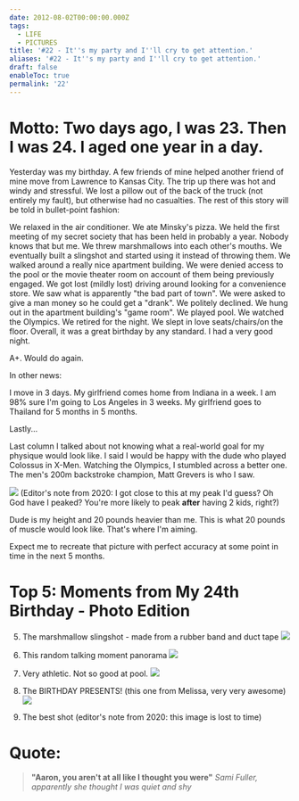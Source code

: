 ```yaml
---
date: 2012-08-02T00:00:00.000Z
tags:
  - LIFE
  - PICTURES
title: '#22 - It''s my party and I''ll cry to get attention.'
aliases: '#22 - It''s my party and I''ll cry to get attention.'
draft: false
enableToc: true
permalink: '22'
---
```


# Motto: Two days ago, I was 23. Then I was 24. I aged one year in a day.

Yesterday was my birthday. A few friends of mine helped another friend of mine move from Lawrence to Kansas City. The trip up there was hot and windy and stressful. We lost a pillow out of the back of the truck (not entirely my fault), but otherwise had no casualties. The rest of this story will be told in bullet-point fashion:

We relaxed in the air conditioner.
We ate Minsky's pizza.
We held the first meeting of my secret society that has been held in probably a year. Nobody knows that but me.
We threw marshmallows into each other's mouths.
We eventually built a slingshot and started using it instead of throwing them.
We walked around a really nice apartment building.
We were denied access to the pool or the movie theater room on account of them being previously engaged. 
We got lost (mildly lost) driving around looking for a convenience store. 
We saw what is apparently "the bad part of town".
We were asked to give a man money so he could get a "drank".
We politely declined.
We hung out in the apartment building's "game room". 
We played pool. 
We watched the Olympics.
We retired for the night.
We slept in love seats/chairs/on the floor.
Overall, it was a great birthday by any standard. I had a very good night.

A+. Would do again.

In other news:

I move in 3 days. My girlfriend comes home from Indiana in a week. I am 98% sure I'm going to Los Angeles in 3 weeks. My girlfriend goes to Thailand for 5 months in 5 months.


Lastly...

Last column I talked about not knowing what a real-world goal for my physique would look like. I said I would be happy with the dude who played Colossus in X-Men. Watching the Olympics, I stumbled across a better one. The men's 200m backstroke champion, Matt Grevers is who I saw.

![](assets/22-1.jpg)
(Editor's note from 2020: I got close to this at my peak I'd guess? Oh God have I peaked? You're more likely to peak **after** having 2 kids, right?)

Dude is my height and 20 pounds heavier than me. This is what 20 pounds of muscle would look like. That's where I'm aiming.

Expect me to recreate that picture with perfect accuracy at some point in time in the next 5 months.


# Top 5: Moments from My 24th Birthday - Photo Edition
5. The marshmallow slingshot - made from a rubber band and duct tape
![](assets/22-2.jpg)

4. This random talking moment panorama
![](assets/22-3.jpg)

3. Very athletic. Not so good at pool.
![](assets/22-4.jpg)

2. The BIRTHDAY PRESENTS! (this one from Melissa, very very awesome)
![](assets/22-5.jpg)

1. The best shot
(editor's note from 2020: this image is lost to time)

# Quote:
> **"Aaron, you aren't at all like I thought you were"**
<cite>Sami Fuller, apparently she thought I was quiet and shy</cite>
